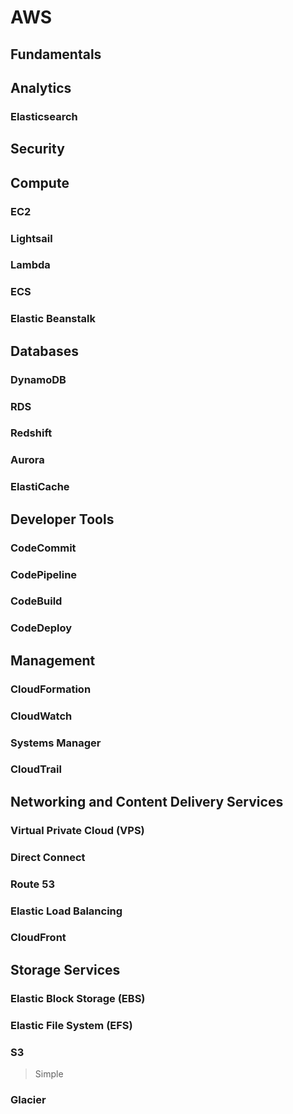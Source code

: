 # AWS

## Fundamentals

## Analytics

### Elasticsearch

## Security

## Compute

### EC2

### Lightsail

### Lambda

### ECS

### Elastic Beanstalk

## Databases

### DynamoDB

### RDS

### Redshift

### Aurora

### ElastiCache

## Developer Tools

### CodeCommit

### CodePipeline

### CodeBuild

### CodeDeploy

## Management

### CloudFormation

### CloudWatch

### Systems Manager

### CloudTrail

## Networking and Content Delivery Services

### Virtual Private Cloud (VPS)

### Direct Connect

### Route 53

### Elastic Load Balancing

### CloudFront

## Storage Services

### Elastic Block Storage (EBS)

### Elastic File System (EFS)

### S3

> Simple

### Glacier
